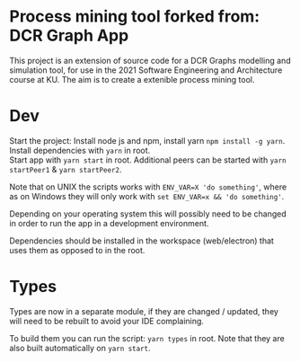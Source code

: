 # Process mining tool forked from: DCR Graph App
This project is an extension of source code for a DCR Graphs modelling and simulation tool, for use in the 2021 Software Engineering and Architecture course at KU. The aim is to create a extenible process mining tool.

# Dev

Start the project:
Install node js and npm, install yarn `npm install -g yarn`. <br/>
Install dependencies with `yarn` in root.<br/>
Start app with `yarn start` in root.
Additional peers can be started with `yarn startPeer1` & `yarn startPeer2`.

Note that on UNIX the scripts works with `ENV_VAR=X 'do something'`, where as on Windows they will only work with `set ENV_VAR=x && 'do something'`.

Depending on your operating system this will possibly need to be changed in order to run the app in a development environment.

Dependencies should be installed in the workspace (web/electron) that uses them as opposed to in the root.

# Types

Types are now in a separate module, if they are changed / updated, they will need to be rebuilt to avoid your IDE complaining.

To build them you can run the script: `yarn types` in root. Note that they are also built automatically on `yarn start`.